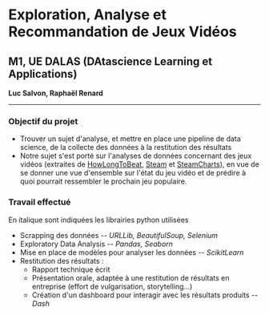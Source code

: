 # Exploration, Analyse et Recommandation de Jeux Vidéos
## M1, UE DALAS (DAtascience Learning et Applications)
**Luc Salvon, Raphaël Renard**  

---

### Objectif du projet

- Trouver un sujet d'analyse, et mettre en place une pipeline de data science, de la collecte des données à la restitution des résultats
- Notre sujet s'est porté sur l'analyses de données concernant des jeux vidéos (extraites de [HowLongToBeat](https://store.steampowered.com/](https://howlongtobeat.com/)), [Steam](https://store.steampowered.com/) et [SteamCharts](https://steamcharts.com)), en vue de se donner une vue d'ensemble sur l'état du jeu vidéo et de prédire à quoi pourrait ressembler le prochain jeu populaire.

### Travail effectué

En italique sont indiquées les librairies python utilisées

- Scrapping des données -- *URLLib, BeautifulSoup, Selenium*
- Exploratory Data Analysis -- *Pandas, Seaborn*
- Mise en place de modèles pour analyser les données -- *ScikitLearn*
- Restitution des résultats :
  - Rapport technique écrit
  - Présentation orale, adaptée à une restitution de résultats en entreprise (effort de vulgarisation, storytelling...)
  - Création d'un dashboard pour interagir avec les résultats produits -- *Dash*
